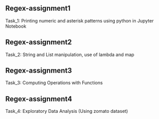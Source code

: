 ## Regex-assignment1
Task_1: Printing numeric and asterisk patterns using python in Jupyter Notebook

## Regex-assignment2
Task_2: String and List manipulation, use of lambda and map

## Regex-assignment3
Task_3: Computing Operations with Functions

## Regex-assignment4
Task_4: Exploratory Data Analysis (Using zomato dataset)
